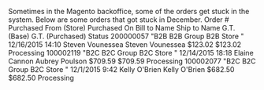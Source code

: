 Sometimes in the Magento backoffice, some of the orders get stuck in the system.  Below are some orders that got stuck in December.
Order #	Purchased From (Store)	Purchased On	Bill to Name	Ship to Name	G.T. (Base)	G.T. (Purchased)	Status
200000057	"B2B
   B2B Group
      B2B Store
"	12/16/2015 14:10	Steven Vounessea	Steven Vounessea	$123.02 	$123.02 	Processing
100002119	"B2C
   B2C Group
      B2C Store
"	12/14/2015 18:18	Elaine Cannon	Aubrey Poulson	$709.59 	$709.59 	Processing
100002077	"B2C
   B2C Group
      B2C Store
"	12/1/2015 9:42	Kelly O'Brien	Kelly O'Brien	$682.50 	$682.50 	Processing
